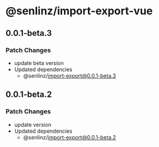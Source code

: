 # @senlinz/import-export-vue

## 0.0.1-beta.3

### Patch Changes

- update beta version
- Updated dependencies
  - @senlinz/import-export@0.0.1-beta.3

## 0.0.1-beta.2

### Patch Changes

- update version
- Updated dependencies
  - @senlinz/import-export@0.0.1-beta.2

